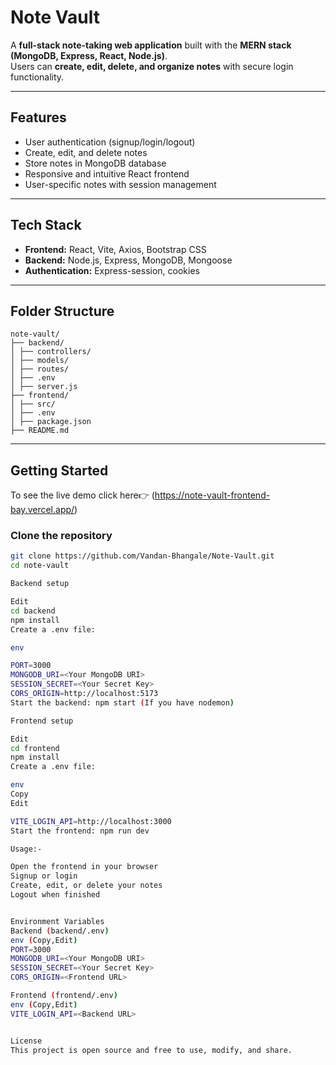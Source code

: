 # Note Vault

A **full-stack note-taking web application** built with the **MERN stack (MongoDB, Express, React, Node.js)**.  
Users can **create, edit, delete, and organize notes** with secure login functionality.

---

## Features

- User authentication (signup/login/logout)
- Create, edit, and delete notes
- Store notes in MongoDB database
- Responsive and intuitive React frontend
- User-specific notes with session management

---

## Tech Stack

- **Frontend:** React, Vite, Axios, Bootstrap CSS
- **Backend:** Node.js, Express, MongoDB, Mongoose
- **Authentication:** Express-session, cookies

---

## Folder Structure
```
note-vault/
├── backend/
│ ├── controllers/
│ ├── models/
│ ├── routes/
│ ├── .env
│ ├── server.js
├── frontend/
│ ├── src/
│ ├── .env
│ ├── package.json
├── README.md
```
---

## Getting Started
To see the live demo click here👉
(https://note-vault-frontend-bay.vercel.app/)

### Clone the repository

```bash
git clone https://github.com/Vandan-Bhangale/Note-Vault.git
cd note-vault

Backend setup

Edit
cd backend
npm install
Create a .env file:

env

PORT=3000
MONGODB_URI=<Your MongoDB URI>
SESSION_SECRET=<Your Secret Key>
CORS_ORIGIN=http://localhost:5173
Start the backend: npm start (If you have nodemon)

Frontend setup

Edit
cd frontend
npm install
Create a .env file:

env
Copy
Edit

VITE_LOGIN_API=http://localhost:3000
Start the frontend: npm run dev

Usage:-

Open the frontend in your browser
Signup or login
Create, edit, or delete your notes
Logout when finished


Environment Variables
Backend (backend/.env)
env (Copy,Edit)
PORT=3000
MONGODB_URI=<Your MongoDB URI>
SESSION_SECRET=<Your Secret Key>
CORS_ORIGIN=<Frontend URL>

Frontend (frontend/.env)
env (Copy,Edit)
VITE_LOGIN_API=<Backend URL>


License
This project is open source and free to use, modify, and share.
